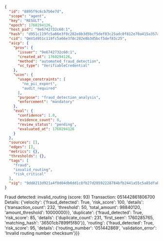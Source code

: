 ```json
{
  "id": "8895f9c6cb7b6e7d",
  "scope": "agent",
  "key": "RESULT",
  "epoch": 1760294126,
  "host_pid": "9e6742732c60:1",
  "hash": "d951c119fc5a66e3f0c282e8b3d5bcf5def83c25adc0f812e70a415a357a0ad7",
  "cid": "QmV1d951c119fc5a66e3f0c282e8b3d5bcf5def83c25",
  "aicp": {
    "prov": {
      "issuer": "9e6742732c60:1",
      "created_at": 1760294126,
      "method": "automated_fraud_detection",
      "vc_type": "VerifiableCredential"
    },
    "ucon": {
      "usage_constraints": [
        "no_pii_export",
        "audit_required"
      ],
      "purpose": "fraud_detection_analysis",
      "enforcement": "mandatory"
    },
    "eval": {
      "confidence": 1.0,
      "evidence_count": 0,
      "review_status": "pending",
      "evaluated_at": 1760294126
    }
  },
  "sources": [],
  "edges": [],
  "metrics": {},
  "thresholds": {},
  "tags": [
    "fraud",
    "invalid_routing",
    "risk_critical"
  ],
  "sig": "9dd8213d921a4f0d04db0dd1c8fb27d28592228784bfb2441a55c5a85dfabb40"
}
```

Fraud detected: invalid_routing (score: 93)
Transaction: 051442861806700
Details: {'velocity': {'fraud_detected': True, 'risk_score': 100, 'details': {'transaction_count': 232, 'threshold': 50, 'total_amount': 98840120, 'amount_threshold': 10000000}}, 'duplicate': {'fraud_detected': True, 'risk_score': 85, 'details': {'duplicate_count': 231, 'first_seen': 1760285765, 'matching_hash': '36501cb7899f5f80'}}, 'routing': {'fraud_detected': True, 'risk_score': 95, 'details': {'routing_number': '051442869', 'validation_error': 'Invalid routing number checksum'}}}